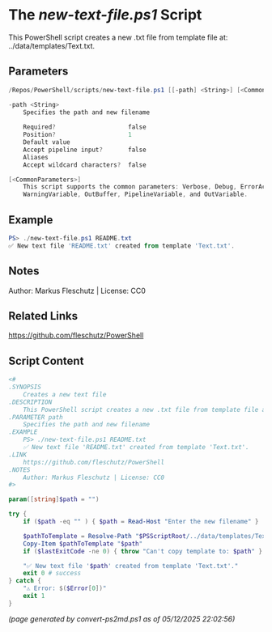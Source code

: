 The *new-text-file.ps1* Script
===========================

This PowerShell script creates a new .txt file from template file at: ../data/templates/Text.txt.

Parameters
----------
```powershell
/Repos/PowerShell/scripts/new-text-file.ps1 [[-path] <String>] [<CommonParameters>]

-path <String>
    Specifies the path and new filename
    
    Required?                    false
    Position?                    1
    Default value                
    Accept pipeline input?       false
    Aliases                      
    Accept wildcard characters?  false

[<CommonParameters>]
    This script supports the common parameters: Verbose, Debug, ErrorAction, ErrorVariable, WarningAction, 
    WarningVariable, OutBuffer, PipelineVariable, and OutVariable.
```

Example
-------
```powershell
PS> ./new-text-file.ps1 README.txt
✅ New text file 'README.txt' created from template 'Text.txt'.

```

Notes
-----
Author: Markus Fleschutz | License: CC0

Related Links
-------------
https://github.com/fleschutz/PowerShell

Script Content
--------------
```powershell
<#
.SYNOPSIS
	Creates a new text file 
.DESCRIPTION
	This PowerShell script creates a new .txt file from template file at: ../data/templates/Text.txt.
.PARAMETER path
	Specifies the path and new filename 
.EXAMPLE
	PS> ./new-text-file.ps1 README.txt
	✅ New text file 'README.txt' created from template 'Text.txt'.
.LINK
	https://github.com/fleschutz/PowerShell
.NOTES
	Author: Markus Fleschutz | License: CC0
#>

param([string]$path = "")

try {
	if ($path -eq "" ) { $path = Read-Host "Enter the new filename" }

	$pathToTemplate = Resolve-Path "$PSScriptRoot/../data/templates/Text.txt" 
	Copy-Item $pathToTemplate "$path"
	if ($lastExitCode -ne 0) { throw "Can't copy template to: $path" }

	"✅ New text file '$path' created from template 'Text.txt'."
	exit 0 # success
} catch {
	"⚠️ Error: $($Error[0])"
	exit 1
}
```

*(page generated by convert-ps2md.ps1 as of 05/12/2025 22:02:56)*
